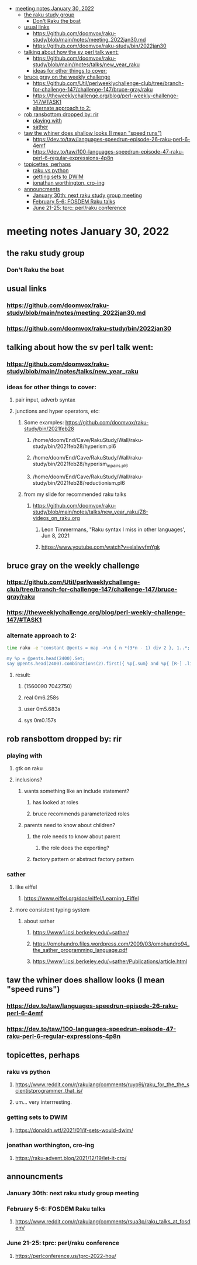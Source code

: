 - [meeting notes January 30, 2022](#org4c03dff)
  - [the raku study group](#org260822f)
    - [Don't Raku the boat](#org092f603)
  - [usual links](#org739c660)
    - [<https://github.com/doomvox/raku-study/blob/main/notes/meeting_2022jan30.md>](#org7b828c5)
    - [<https://github.com/doomvox/raku-study/bin/2022jan30>](#orgdde1278)
  - [talking about how the sv perl talk went:](#org2363798)
    - [<https://github.com/doomvox/raku-study/blob/main//notes/talks/new_year_raku>](#orge20493f)
    - [ideas for other things to cover:](#org929b11e)
  - [bruce gray on the weekly challenge](#org8344f36)
    - [<https://github.com/Util/perlweeklychallenge-club/tree/branch-for-challenge-147/challenge-147/bruce-gray/raku>](#org2d49601)
    - [<https://theweeklychallenge.org/blog/perl-weekly-challenge-147/#TASK1>](#org0bcca8b)
    - [alternate approach to 2:](#org4effd42)
  - [rob ransbottom dropped by: rir](#orgd81b006)
    - [playing with](#org1810ac0)
    - [sather](#org4776682)
  - [taw the whiner does shallow looks (I mean "speed runs")](#orgfdb4dad)
    - [<https://dev.to/taw/languages-speedrun-episode-26-raku-perl-6-4emf>](#orgea38f6e)
    - [<https://dev.to/taw/100-languages-speedrun-episode-47-raku-perl-6-regular-expressions-4p8n>](#org5adb788)
  - [topicettes, perhaps](#org77e056b)
    - [raku vs python](#orge86374c)
    - [getting sets to DWIM](#org88f5824)
    - [jonathan worthington, cro-ing](#orgd3ee1ec)
  - [announcments](#org7eda733)
    - [January 30th: next raku study group meeting](#org254425c)
    - [February 5-6: FOSDEM Raku talks](#orga85a629)
    - [June 21-25: tprc: perl/raku conference](#orgb43116f)


<a id="org4c03dff"></a>

# meeting notes January 30, 2022


<a id="org260822f"></a>

## the raku study group


<a id="org092f603"></a>

### Don't Raku the boat


<a id="org739c660"></a>

## usual links


<a id="org7b828c5"></a>

### <https://github.com/doomvox/raku-study/blob/main/notes/meeting_2022jan30.md>


<a id="orgdde1278"></a>

### <https://github.com/doomvox/raku-study/bin/2022jan30>


<a id="org2363798"></a>

## talking about how the sv perl talk went:


<a id="orge20493f"></a>

### <https://github.com/doomvox/raku-study/blob/main//notes/talks/new_year_raku>


<a id="org929b11e"></a>

### ideas for other things to cover:

1.  pair input, adverb syntax

2.  junctions and hyper operators, etc:

    1.  Some examples: <https://github.com/doomvox/raku-study/bin/2021feb28>
    
        1.  /home/doom/End/Cave/RakuStudy/Wall/raku-study/bin/2021feb28/hyperism.pl6
        
        2.  /home/doom/End/Cave/RakuStudy/Wall/raku-study/bin/2021feb28/hyperism<sub>in</sub><sub>pairs.pl6</sub>
        
        3.  /home/doom/End/Cave/RakuStudy/Wall/raku-study/bin/2021feb28/reductionism.pl6
    
    2.  from my slide for recommended raku talks
    
        1.  <https://github.com/doomvox/raku-study/blob/main/notes/talks/new_year_raku/Z8-videos_on_raku.org>
        
            1.  Leon Timmermans, "Raku syntax I miss in other languages', Jun 8, 2021
            
            2.  <https://www.youtube.com/watch?v=elalwvfmYgk>


<a id="org8344f36"></a>

## bruce gray on the weekly challenge


<a id="org2d49601"></a>

### <https://github.com/Util/perlweeklychallenge-club/tree/branch-for-challenge-147/challenge-147/bruce-gray/raku>


<a id="org0bcca8b"></a>

### <https://theweeklychallenge.org/blog/perl-weekly-challenge-147/#TASK1>


<a id="org4effd42"></a>

### alternate approach to 2:

```sh
time raku -e 'constant @pents = map ->\n { n *(3*n - 1) div 2 }, 1..*;

my %p = @pents.head(2400).Set;
say @pents.head(2400).combinations(2).first({ %p{.sum} and %p{ [R-] .list } });'
```

1.  result:

    1.  (1560090 7042750)
    
    2.  real 0m6.258s
    
    3.  user 0m5.683s
    
    4.  sys 0m0.157s


<a id="orgd81b006"></a>

## rob ransbottom dropped by: rir


<a id="org1810ac0"></a>

### playing with

1.  gtk on raku

2.  inclusions?

    1.  wants something like an include statement?
    
        1.  has looked at roles
        
        2.  bruce recommends parameterized roles
    
    2.  parents need to know about children?
    
        1.  the role needs to know about parent
        
            1.  the role does the exporting?
        
        2.  factory pattern or abstract factory pattern


<a id="org4776682"></a>

### sather

1.  like eiffel

    1.  <https://www.eiffel.org/doc/eiffel/Learning_Eiffel>

2.  more consistent typing system

    1.  about sather
    
        1.  <https://www1.icsi.berkeley.edu/~sather/>
        
        2.  <https://omohundro.files.wordpress.com/2009/03/omohundro94_the_sather_programming_language.pdf>
        
        3.  <https://www1.icsi.berkeley.edu/~sather/Publications/article.html>


<a id="orgfdb4dad"></a>

## taw the whiner does shallow looks (I mean "speed runs")


<a id="orgea38f6e"></a>

### <https://dev.to/taw/languages-speedrun-episode-26-raku-perl-6-4emf>


<a id="org5adb788"></a>

### <https://dev.to/taw/100-languages-speedrun-episode-47-raku-perl-6-regular-expressions-4p8n>


<a id="org77e056b"></a>

## topicettes, perhaps


<a id="orge86374c"></a>

### raku vs python

1.  <https://www.reddit.com/r/rakulang/comments/ruyo9j/raku_for_the_the_scientistprogrammer_that_is/>

2.  um&#x2026; very interrresting.


<a id="org88f5824"></a>

### getting sets to DWIM

1.  <https://donaldh.wtf/2021/01/if-sets-would-dwim/>


<a id="orgd3ee1ec"></a>

### jonathan worthington, cro-ing

1.  <https://raku-advent.blog/2021/12/19/let-it-cro/>


<a id="org7eda733"></a>

## announcments


<a id="org254425c"></a>

### January 30th: next raku study group meeting


<a id="orga85a629"></a>

### February 5-6: FOSDEM Raku talks

1.  <https://www.reddit.com/r/rakulang/comments/rsua3p/raku_talks_at_fosdem/>


<a id="orgb43116f"></a>

### June 21-25: tprc: perl/raku conference

1.  <https://perlconference.us/tprc-2022-hou/>
